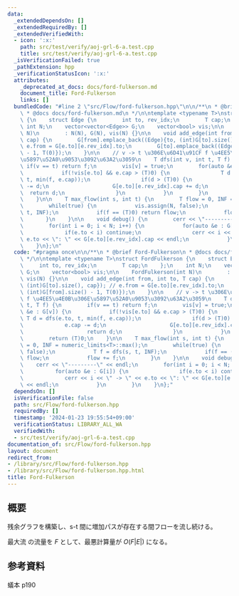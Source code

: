 ```yaml
---
data:
  _extendedDependsOn: []
  _extendedRequiredBy: []
  _extendedVerifiedWith:
  - icon: ':x:'
    path: src/test/verify/aoj-grl-6-a.test.cpp
    title: src/test/verify/aoj-grl-6-a.test.cpp
  _isVerificationFailed: true
  _pathExtension: hpp
  _verificationStatusIcon: ':x:'
  attributes:
    _deprecated_at_docs: docs/ford-fulkerson.md
    document_title: Ford-Fulkerson
    links: []
  bundledCode: "#line 2 \"src/Flow/ford-fulkerson.hpp\"\n\n/**\n * @brief Ford-Fulkerson\n\
    \ * @docs docs/ford-fulkerson.md\n */\n\ntemplate <typename T>\nstruct FordFulkerson\
    \ {\n    struct Edge {\n        int to, rev_idx;\n        T cap;\n    };\n   \
    \ int N;\n    vector<vector<Edge>> G;\n    vector<bool> vis;\n\n    FordFulkerson(int\
    \ N)\n        : N(N), G(N), vis(N) {}\n\n    void add_edge(int from, int to, T\
    \ cap) {\n        G[from].emplace_back((Edge){to, (int)G[to].size(), cap}); //\
    \ e.from = G[e.to][e.rev_idx].to;\n        G[to].emplace_back((Edge){from, (int)G[from].size()\
    \ - 1, T(0)});\n    }\n\n    // v -> t \u306E\u6D41\u91CF f \u4EE5\u4E0B\u306E\
    \u5897\u52A0\u9053\u3092\u63A2\u3059\n    T dfs(int v, int t, T f) {\n       \
    \ if(v == t) return f;\n        vis[v] = true;\n        for(auto &e : G[v]) {\n\
    \            if(!vis[e.to] && e.cap > (T)0) {\n                T d = dfs(e.to,\
    \ t, min(f, e.cap));\n                if(d > (T)0) {\n                    e.cap\
    \ -= d;\n                    G[e.to][e.rev_idx].cap += d;\n                  \
    \  return d;\n                }\n            }\n        }\n        return (T)0;\n\
    \    }\n\n    T max_flow(int s, int t) {\n        T flow = 0, INF = numeric_limits<T>::max();\n\
    \        while(true) {\n            vis.assign(N, false);\n            T f = dfs(s,\
    \ t, INF);\n            if(f == (T)0) return flow;\n            flow += f;\n \
    \       }\n    }\n\n    void debug() {\n        cerr << \"---------\" << endl;\n\
    \        for(int i = 0; i < N; i++) {\n            for(auto &e : G[i]) {\n   \
    \             if(e.to < i) continue;\n                cerr << i << \" -> \" <<\
    \ e.to << \": \" << G[e.to][e.rev_idx].cap << endl;\n            }\n        }\n\
    \    }\n};\n"
  code: "#pragma once\n\n/**\n * @brief Ford-Fulkerson\n * @docs docs/ford-fulkerson.md\n\
    \ */\n\ntemplate <typename T>\nstruct FordFulkerson {\n    struct Edge {\n   \
    \     int to, rev_idx;\n        T cap;\n    };\n    int N;\n    vector<vector<Edge>>\
    \ G;\n    vector<bool> vis;\n\n    FordFulkerson(int N)\n        : N(N), G(N),\
    \ vis(N) {}\n\n    void add_edge(int from, int to, T cap) {\n        G[from].emplace_back((Edge){to,\
    \ (int)G[to].size(), cap}); // e.from = G[e.to][e.rev_idx].to;\n        G[to].emplace_back((Edge){from,\
    \ (int)G[from].size() - 1, T(0)});\n    }\n\n    // v -> t \u306E\u6D41\u91CF\
    \ f \u4EE5\u4E0B\u306E\u5897\u52A0\u9053\u3092\u63A2\u3059\n    T dfs(int v, int\
    \ t, T f) {\n        if(v == t) return f;\n        vis[v] = true;\n        for(auto\
    \ &e : G[v]) {\n            if(!vis[e.to] && e.cap > (T)0) {\n               \
    \ T d = dfs(e.to, t, min(f, e.cap));\n                if(d > (T)0) {\n       \
    \             e.cap -= d;\n                    G[e.to][e.rev_idx].cap += d;\n\
    \                    return d;\n                }\n            }\n        }\n\
    \        return (T)0;\n    }\n\n    T max_flow(int s, int t) {\n        T flow\
    \ = 0, INF = numeric_limits<T>::max();\n        while(true) {\n            vis.assign(N,\
    \ false);\n            T f = dfs(s, t, INF);\n            if(f == (T)0) return\
    \ flow;\n            flow += f;\n        }\n    }\n\n    void debug() {\n    \
    \    cerr << \"---------\" << endl;\n        for(int i = 0; i < N; i++) {\n  \
    \          for(auto &e : G[i]) {\n                if(e.to < i) continue;\n   \
    \             cerr << i << \" -> \" << e.to << \": \" << G[e.to][e.rev_idx].cap\
    \ << endl;\n            }\n        }\n    }\n};"
  dependsOn: []
  isVerificationFile: false
  path: src/Flow/ford-fulkerson.hpp
  requiredBy: []
  timestamp: '2024-01-23 19:55:54+09:00'
  verificationStatus: LIBRARY_ALL_WA
  verifiedWith:
  - src/test/verify/aoj-grl-6-a.test.cpp
documentation_of: src/Flow/ford-fulkerson.hpp
layout: document
redirect_from:
- /library/src/Flow/ford-fulkerson.hpp
- /library/src/Flow/ford-fulkerson.hpp.html
title: Ford-Fulkerson
---
```

## 概要

残余グラフを構築し、s-t 間に増加パスが存在する間フローを流し続ける。

最大流 の流量を $F$ として、最悪計算量が $O(F|E|)$ になる。

## 参考資料

蟻本 p190